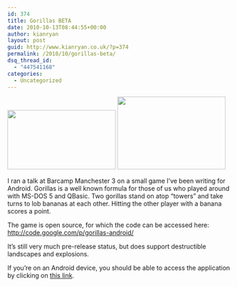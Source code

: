 ```yaml
---
id: 374
title: Gorillas BETA
date: 2010-10-13T08:44:55+00:00
author: kianryan
layout: post
guid: http://www.kianryan.co.uk/?p=374
permalink: /2010/10/gorillas-beta/
dsq_thread_id:
  - "447541168"
categories:
  - Uncategorized
---
```

<a href="http://www.kianryan.co.uk/2010/10/gorillas-beta/qbasic-gorilla-screenshot-2/" rel="attachment wp-att-377"><img src="http://www.kianryan.co.uk/wp-content/uploads/2010/10/qbasic-gorilla-screenshot1.gif" alt="" title="qbasic-gorilla-screenshot" width="243" height="133" class="alignleft size-full wp-image-377" /></a> <a href="http://www.kianryan.co.uk/2010/10/gorillas-beta/screen-shot-2010-10-13-at-09-41-38/" rel="attachment wp-att-378"><img src="http://www.kianryan.co.uk/wp-content/uploads/2010/10/Screen-shot-2010-10-13-at-09.41.38.jpg" alt="" title="Screen shot 2010-10-13 at 09.41.38" width="243" height="163" class="alignleft size-full wp-image-378" /></a>

<p style="clear:both;">
  I ran a talk at Barcamp Manchester 3 on a small game I&#8217;ve been writing for Android. Gorillas is a well known formula for those of us who played around with MS-DOS 5 and QBasic. Two gorillas stand on atop &#8220;towers&#8221; and take turns to lob bananas at each other. Hitting the other player with a banana scores a point.
</p>

The game is open source, for which the code can be accessed here: <http://code.google.com/p/gorillas-android/>

It&#8217;s still very much pre-release status, but does support destructible landscapes and explosions.

If you&#8217;re on an Android device, you should be able to access the application by clicking on [this link](market://details?id=com.orangetentacle.gorillas).